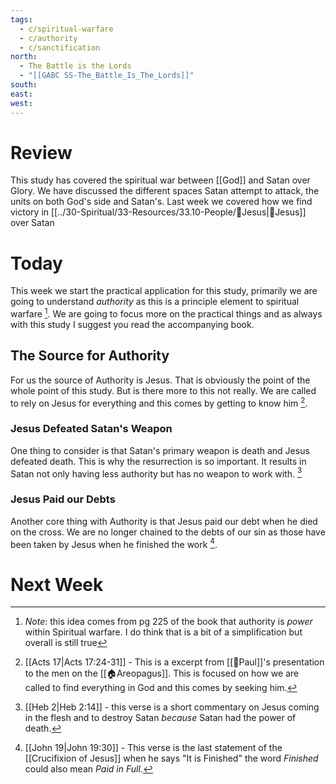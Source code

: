 ```yaml
---
tags:
  - c/spiritual-warfare
  - c/authority
  - c/sanctification
north:
  - The Battle is the Lords
  - "[[GABC SS-The_Battle_Is_The_Lords]]"
south: 
east: 
west:
---
```

# Review
This study has covered the spiritual war between [[God]] and Satan over Glory. We have discussed the different spaces Satan attempt to attack, the units on both God's side and Satan's. Last week we covered how we find victory in [[../30-Spiritual/33-Resources/33.10-People/👼Jesus|👼Jesus]] over Satan

# Today
This week we start the practical application for this study, primarily we are going to understand *authority* as this is a principle element to spiritual warfare [^note1]. We are going to focus more on the practical things and as always with this study I suggest you read the accompanying book.

[^note1]: *Note*: this idea comes from pg 225 of the book that authority is *power* within Spiritual warfare. I do think that is a bit of a simplification but overall is still true

## The Source for Authority
For us the source of Authority is Jesus. That is obviously the point of the whole point of this study. But is there more to this not really. We are called to rely on Jesus for everything and this comes by getting to know him [^b1].

[^b1]: [[Acts 17|Acts 17:24-31]] - This is a excerpt from [[🧑Paul]]'s presentation to the men on the [[🏠Areopagus]]. This is focused on how we are called to find everything in God and this comes by seeking him.

### Jesus Defeated Satan's Weapon
One thing to consider is that Satan's primary weapon is death and Jesus defeated death. This is why the resurrection is so important. It results in Satan not only having less authority but has no weapon to work with. [^b1a]

[^b1a]: [[Heb 2|Heb 2:14]] - this verse is a short commentary on Jesus coming in the flesh and to destroy Satan *because* Satan had the power of death.
 
### Jesus Paid our Debts
Another core thing with Authority is that Jesus  paid our debt when he died on the cross. We are no longer chained to the debts of our sin as those have been taken by Jesus when he finished the work [^b2].

[^b2]: [[John 19|John 19:30]] - This verse is the last statement of the [[Crucifixion of Jesus]] when he says "It is Finished" the word *Finished* could also mean *Paid in Full*. 



# Next Week